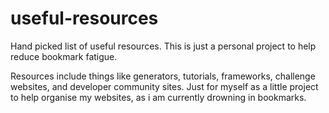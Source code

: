 # useful-resources
Hand picked list of useful resources. This is just a personal project to help reduce bookmark fatigue.

Resources include things like generators, tutorials, frameworks, challenge websites, and developer community sites. Just for myself as a little project to help organise my websites, as i am currently drowning in bookmarks.
